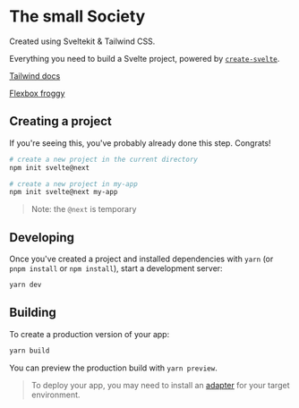 # The small Society

Created using Sveltekit & Tailwind CSS.

Everything you need to build a Svelte project, powered by [`create-svelte`](https://github.com/sveltejs/kit/tree/master/packages/create-svelte).

[Tailwind docs](https://tailwindcss.com/docs/aspect-ratio)

[Flexbox froggy](https://flexboxfroggy.com/)

## Creating a project

If you're seeing this, you've probably already done this step. Congrats!

```bash
# create a new project in the current directory
npm init svelte@next

# create a new project in my-app
npm init svelte@next my-app
```

> Note: the `@next` is temporary

## Developing

Once you've created a project and installed dependencies with `yarn` (or `pnpm install` or `npm install`), start a development server:

```bash
yarn dev
```

## Building

To create a production version of your app:

```bash
yarn build
```

You can preview the production build with `yarn preview`.

> To deploy your app, you may need to install an [adapter](https://kit.svelte.dev/docs/adapters) for your target environment.
